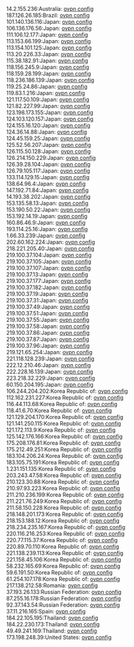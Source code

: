 14.2.155.236:Australia: [ovpn config](vpn/14_2_155_236.ovpn)  
187.126.26.185:Brazil: [ovpn config](vpn/187_126_26_185.ovpn)  
101.140.136.116:Japan: [ovpn config](vpn/101_140_136_116.ovpn)  
106.136.176.56:Japan: [ovpn config](vpn/106_136_176_56.ovpn)  
111.106.12.177:Japan: [ovpn config](vpn/111_106_12_177.ovpn)  
113.153.66.199:Japan: [ovpn config](vpn/113_153_66_199.ovpn)  
113.154.101.125:Japan: [ovpn config](vpn/113_154_101_125.ovpn)  
113.20.226.33:Japan: [ovpn config](vpn/113_20_226_33.ovpn)  
115.38.182.91:Japan: [ovpn config](vpn/115_38_182_91.ovpn)  
118.156.245.9:Japan: [ovpn config](vpn/118_156_245_9.ovpn)  
118.159.28.199:Japan: [ovpn config](vpn/118_159_28_199.ovpn)  
118.236.186.139:Japan: [ovpn config](vpn/118_236_186_139.ovpn)  
119.25.24.86:Japan: [ovpn config](vpn/119_25_24_86.ovpn)  
119.83.1.216:Japan: [ovpn config](vpn/119_83_1_216.ovpn)  
121.117.50.109:Japan: [ovpn config](vpn/121_117_50_109.ovpn)  
121.82.227.99:Japan: [ovpn config](vpn/121_82_227_99.ovpn)  
123.198.173.155:Japan: [ovpn config](vpn/123_198_173_155.ovpn)  
124.103.120.157:Japan: [ovpn config](vpn/124_103_120_157.ovpn)  
124.155.16.120:Japan: [ovpn config](vpn/124_155_16_120.ovpn)  
124.36.14.88:Japan: [ovpn config](vpn/124_36_14_88.ovpn)  
124.45.159.25:Japan: [ovpn config](vpn/124_45_159_25.ovpn)  
125.52.56.207:Japan: [ovpn config](vpn/125_52_56_207.ovpn)  
126.115.50.128:Japan: [ovpn config](vpn/126_115_50_128.ovpn)  
126.214.150.229:Japan: [ovpn config](vpn/126_214_150_229.ovpn)  
126.39.28.104:Japan: [ovpn config](vpn/126_39_28_104.ovpn)  
126.79.105.117:Japan: [ovpn config](vpn/126_79_105_117.ovpn)  
133.114.129.15:Japan: [ovpn config](vpn/133_114_129_15.ovpn)  
138.64.96.4:Japan: [ovpn config](vpn/138_64_96_4.ovpn)  
147.192.71.84:Japan: [ovpn config](vpn/147_192_71_84.ovpn)  
14.193.38.202:Japan: [ovpn config](vpn/14_193_38_202.ovpn)  
153.135.58.13:Japan: [ovpn config](vpn/153_135_58_13.ovpn)  
153.190.50.22:Japan: [ovpn config](vpn/153_190_50_22.ovpn)  
153.192.14.19:Japan: [ovpn config](vpn/153_192_14_19.ovpn)  
160.86.46.9:Japan: [ovpn config](vpn/160_86_46_9.ovpn)  
193.114.25.16:Japan: [ovpn config](vpn/193_114_25_16.ovpn)  
1.66.33.239:Japan: [ovpn config](vpn/1_66_33_239.ovpn)  
202.60.162.224:Japan: [ovpn config](vpn/202_60_162_224.ovpn)  
218.221.205.40:Japan: [ovpn config](vpn/218_221_205_40.ovpn)  
219.100.37.104:Japan: [ovpn config](vpn/219_100_37_104.ovpn)  
219.100.37.105:Japan: [ovpn config](vpn/219_100_37_105.ovpn)  
219.100.37.107:Japan: [ovpn config](vpn/219_100_37_107.ovpn)  
219.100.37.13:Japan: [ovpn config](vpn/219_100_37_13.ovpn)  
219.100.37.177:Japan: [ovpn config](vpn/219_100_37_177.ovpn)  
219.100.37.182:Japan: [ovpn config](vpn/219_100_37_182.ovpn)  
219.100.37.19:Japan: [ovpn config](vpn/219_100_37_19.ovpn)  
219.100.37.31:Japan: [ovpn config](vpn/219_100_37_31.ovpn)  
219.100.37.49:Japan: [ovpn config](vpn/219_100_37_49.ovpn)  
219.100.37.51:Japan: [ovpn config](vpn/219_100_37_51.ovpn)  
219.100.37.55:Japan: [ovpn config](vpn/219_100_37_55.ovpn)  
219.100.37.58:Japan: [ovpn config](vpn/219_100_37_58.ovpn)  
219.100.37.86:Japan: [ovpn config](vpn/219_100_37_86.ovpn)  
219.100.37.87:Japan: [ovpn config](vpn/219_100_37_87.ovpn)  
219.100.37.96:Japan: [ovpn config](vpn/219_100_37_96.ovpn)  
219.121.65.254:Japan: [ovpn config](vpn/219_121_65_254.ovpn)  
221.118.128.239:Japan: [ovpn config](vpn/221_118_128_239.ovpn)  
222.12.210.46:Japan: [ovpn config](vpn/222_12_210_46.ovpn)  
222.228.16.139:Japan: [ovpn config](vpn/222_228_16_139.ovpn)  
223.218.32.229:Japan: [ovpn config](vpn/223_218_32_229.ovpn)  
60.150.204.195:Japan: [ovpn config](vpn/60_150_204_195.ovpn)  
106.244.204.202:Korea Republic of: [ovpn config](vpn/106_244_204_202.ovpn)  
112.162.231.227:Korea Republic of: [ovpn config](vpn/112_162_231_227.ovpn)  
116.44.113.68:Korea Republic of: [ovpn config](vpn/116_44_113_68.ovpn)  
118.41.6.70:Korea Republic of: [ovpn config](vpn/118_41_6_70.ovpn)  
121.129.204.170:Korea Republic of: [ovpn config](vpn/121_129_204_170.ovpn)  
121.141.250.115:Korea Republic of: [ovpn config](vpn/121_141_250_115.ovpn)  
121.172.113.9:Korea Republic of: [ovpn config](vpn/121_172_113_9.ovpn)  
125.142.176.166:Korea Republic of: [ovpn config](vpn/125_142_176_166.ovpn)  
175.208.176.81:Korea Republic of: [ovpn config](vpn/175_208_176_81.ovpn)  
175.212.49.251:Korea Republic of: [ovpn config](vpn/175_212_49_251.ovpn)  
183.104.206.24:Korea Republic of: [ovpn config](vpn/183_104_206_24.ovpn)  
183.105.75.191:Korea Republic of: [ovpn config](vpn/183_105_75_191.ovpn)  
1.231.151.135:Korea Republic of: [ovpn config](vpn/1_231_151_135.ovpn)  
203.243.47.58:Korea Republic of: [ovpn config](vpn/203_243_47_58.ovpn)  
210.123.30.88:Korea Republic of: [ovpn config](vpn/210_123_30_88.ovpn)  
210.97.93.223:Korea Republic of: [ovpn config](vpn/210_97_93_223.ovpn)  
211.210.236.199:Korea Republic of: [ovpn config](vpn/211_210_236_199.ovpn)  
211.221.76.249:Korea Republic of: [ovpn config](vpn/211_221_76_249.ovpn)  
211.58.150.228:Korea Republic of: [ovpn config](vpn/211_58_150_228.ovpn)  
218.148.201.173:Korea Republic of: [ovpn config](vpn/218_148_201_173.ovpn)  
218.153.188.12:Korea Republic of: [ovpn config](vpn/218_153_188_12.ovpn)  
218.234.235.167:Korea Republic of: [ovpn config](vpn/218_234_235_167.ovpn)  
220.116.216.253:Korea Republic of: [ovpn config](vpn/220_116_216_253.ovpn)  
220.77.115.37:Korea Republic of: [ovpn config](vpn/220_77_115_37.ovpn)  
220.89.70.110:Korea Republic of: [ovpn config](vpn/220_89_70_110.ovpn)  
221.138.239.113:Korea Republic of: [ovpn config](vpn/221_138_239_113.ovpn)  
221.158.45.106:Korea Republic of: [ovpn config](vpn/221_158_45_106.ovpn)  
58.232.165.69:Korea Republic of: [ovpn config](vpn/58_232_165_69.ovpn)  
59.6.191.50:Korea Republic of: [ovpn config](vpn/59_6_191_50.ovpn)  
61.254.107.178:Korea Republic of: [ovpn config](vpn/61_254_107_178.ovpn)  
217.138.212.58:Romania: [ovpn config](vpn/217_138_212_58.ovpn)  
37.193.26.133:Russian Federation: [ovpn config](vpn/37_193_26_133.ovpn)  
87.255.16.178:Russian Federation: [ovpn config](vpn/87_255_16_178.ovpn)  
92.37.143.54:Russian Federation: [ovpn config](vpn/92_37_143_54.ovpn)  
37.11.216.165:Spain: [ovpn config](vpn/37_11_216_165.ovpn)  
184.22.105.195:Thailand: [ovpn config](vpn/184_22_105_195.ovpn)  
184.22.230.173:Thailand: [ovpn config](vpn/184_22_230_173.ovpn)  
49.49.241.169:Thailand: [ovpn config](vpn/49_49_241_169.ovpn)  
173.198.248.39:United States: [ovpn config](vpn/173_198_248_39.ovpn)  
